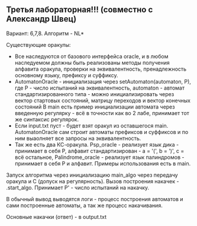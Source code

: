 ## Третья лабораторная!!! (совместно с Александр Швец) ##

Вариант: 6,7,8. Алгоритм - NL*

Существующие оракулы:

- Все наследуются от базового интерфейса oracle, и в любом наследуемом должны быть реализованы методы получения алфавита оракула, проверки на эквивалентность, пренадлежность основному языку, префиксу и суффиксу.
- AutomatonOracle - инициализация через setAutomaton(automaton, P), где P - число испытаний на эквивалентность, automaton - автомат стандартизированного типа - можно инициализировать через вектор стартовых состояний, матрицу переходов и вектор конечных состояний
  В main есть пример инициализации автомата через введенную регулярку - всё в точности как во 2 лабе, принимает тот же синтаксис регулярок.
- Если input.txt пуст - будет взят оракул из оставшегося main.
  AutomatonOracle сам строит автоматы префиксов и суффиксов и по ним выаолняет все запросы на эквивалентность.
- Так же есть два КС-оракула. Psp_oracle - реализует язык дика - принимает в себя P, алфавит стандартизирован - a = '(', b = ')', c = всё остальное,
                              Palindrome_oracle - реализует язык палиндромов - принимает в себя P и алфавит.
  Примеры использования есть в main.

Запуск алгоритма через инициализацию main_algo через передачу оракула и C (допуск на регулярность). Вызов построения накачек - .start_algo. Принимает P' - число испытаний на накачку.

В обычный вывод выводятся логи - процесс построения автоматов и сами построенные автоматы, а так же процесс накачивания.

Основные накачки (ответ) - в output.txt


   
